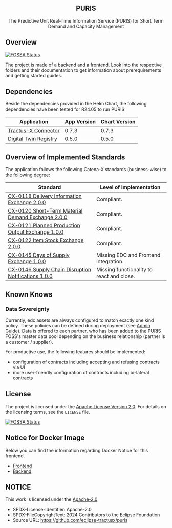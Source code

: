 <div align="center">
  <h2 align="center">PURIS</h2>
  The Predictive Unit Real-Time Information Service (PURIS) for Short Term Demand and Capacity Management
</div>

## Overview
[![FOSSA Status](https://app.fossa.com/api/projects/git%2Bgithub.com%2FRoKrish14%2Fpuris.svg?type=shield)](https://app.fossa.com/projects/git%2Bgithub.com%2FRoKrish14%2Fpuris?ref=badge_shield)


The project is made of a backend and a frontend. Look into the respective folders and their documentation to get
information about prerequirements and getting started guides.

## Dependencies

Beside the dependencies provided in the Helm Chart, the following dependencies have been tested for R24.05 to run PURIS:

| Application                                                                                                       | App Version | Chart Version |
|-------------------------------------------------------------------------------------------------------------------|-------------|---------------|
| [Tractus-X Connector](https://github.com/eclipse-tractusx/tractusx-edc/tree/main/charts/tractusx-connector)       | 0.7.3       | 0.7.3         |
| [Digital Twin Registry](https://github.com/eclipse-tractusx/sldt-digital-twin-registry/tree/main/charts/registry) | 0.5.0       | 0.5.0         |

## Overview of Implemented Standards

The application follows the following Catena-X standards (business-wise) to the following degree:

| Standard                                                                                                                                           | Level of implementation                   |
|----------------------------------------------------------------------------------------------------------------------------------------------------|-------------------------------------------|
| [CX-0118 Delivery Information Exchange 2.0.0](https://catenax-ev.github.io/docs/next/standards/CX-0118-ActualDeliveryInformationExchange)          | Compliant.                                |
| [CX-0120 Short-Term Material Demand Exchange 2.0.0](https://catenax-ev.github.io/docs/next/standards/CX-0120-ShortTermMaterialDemandExchange)      | Compliant.                                | 
| [CX-0121 Planned Production Output Exchange 1.0.0](https://catenax-ev.github.io/docs/next/standards/CX-0121-PlannedProductionOutputExchange)       | Compliant.                                |
| [CX-0122 Item Stock Exchange 2.0.0](https://catenax-ev.github.io/docs/next/standards/CX-0122-ItemStockExchange)                                    | Compliant.                                |                                                                                         
| [CX-0145 Days of Supply Exchange 1.0.0](https://catenax-ev.github.io/docs/next/standards/CX-0145-DaysofsupplyExchange)                             | Missing EDC and Frontend integration.     |                                                                           
| [CX-0146 Supply Chain Disruption Notifications 1.0.0](https://catenax-ev.github.io/docs/next/standards/CX-0146-SupplyChainDisruptionNotifications) | Missing functionality to react and close. |                                                             

## Known Knows

### Data Sovereignty

Currently, edc assets are always configured to match exactly one kind policy. These policies can be defined during
deployment (see [Admin Guide](docs/admin/Admin_Guide.md)). Data is offered to each partner, who has been added to
the PURIS FOSS's master data pool depending on the business relationship (partner is a customer / supplier).

For productive use, the following features should be implemented:

- configuration of contracts including accepting and refusing contracts via UI
- more user-friendly configuration of contracts including bi-lateral contracts

## License

The project is licensed under the [Apache License Version 2.0](https://www.apache.org/licenses/LICENSE-2.0).
For details on the licensing terms, see the `LICENSE` file.


[![FOSSA Status](https://app.fossa.com/api/projects/git%2Bgithub.com%2FRoKrish14%2Fpuris.svg?type=large)](https://app.fossa.com/projects/git%2Bgithub.com%2FRoKrish14%2Fpuris?ref=badge_large)

## Notice for Docker Image

Below you can find the information regarding Docker Notice for this frontend.

- [Frontend](./frontend/DOCKER_NOTICE.md)
- [Backend](./backend/DOCKER_NOTICE.md)

## NOTICE

This work is licensed under the [Apache-2.0](https://www.apache.org/licenses/LICENSE-2.0).

- SPDX-License-Identifier: Apache-2.0
- SPDX-FileCopyrightText: 2024 Contributors to the Eclipse Foundation
- Source URL: https://github.com/eclipse-tractusx/puris